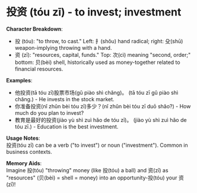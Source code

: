 # **投资 (tóu zī) - to invest; investment**

**Character Breakdown**:  
- 投 (tóu): "to throw, to cast." Left: 扌(shǒu) hand radical; right: 殳(shū) weapon-implying throwing with a hand.  
- 资 (zī): "resources, capital, funds." Top: 次(cì) meaning "second, order;" bottom: 贝(bèi) shell, historically used as money-together related to financial resources.

**Examples**:  
- 他投资(tā tóu zī)股票市场(gǔ piào shì chǎng)。 (tā tóu zī gǔ piào shì chǎng.) - He invests in the stock market.  
- 你准备投资(nǐ zhǔn bèi tóu zī)多少？(nǐ zhǔn bèi tóu zī duō shǎo?) - How much do you plan to invest?  
- 教育是最好的投资(jiào yù shì zuì hǎo de tóu zī)。 (jiào yù shì zuì hǎo de tóu zī.) - Education is the best investment.

**Usage Notes**:  
投资(tóu zī) can be a verb ("to invest") or noun ("investment"). Common in business contexts.

**Memory Aids**:  
Imagine 投(tóu) "throwing" money (like 投(tóu) a ball) and 资(zī) as "resources" (贝(bèi) = shell = money) into an opportunity-投(tóu) your 资(zī)!